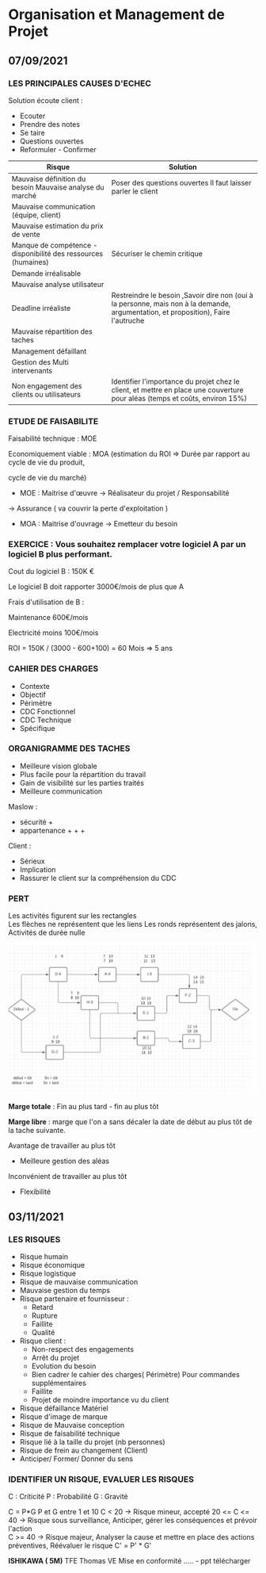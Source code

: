 # Organisation et Management de Projet

## 07/09/2021 

### LES PRINCIPALES CAUSES D'ECHEC 

Solution écoute client :  
- Ecouter 
- Prendre des notes 
- Se taire 
- Questions ouvertes 
- Reformuler - Confirmer 

| Risque | Solution |
| ------------- | ------------- |
| Mauvaise définition du besoin Mauvaise analyse du marché | Poser des questions ouvertes Il faut laisser parler le client |
| Mauvaise communication (équipe, client)   | |
| Mauvaise estimation du prix de vente   | |
| Manque de compétence - disponibilité des ressources (humaines)   |Sécuriser le chemin critique |
| Demande irréalisable  ||
| Mauvaise analyse utilisateur  ||
| Deadline irréaliste  | Restreindre le besoin ,Savoir dire non (oui à la personne, mais non à la demande, argumentation, et proposition), Faire l'autruche  |
Mauvaise répartition des taches ||
| Management défaillant ||
| Gestion des Multi intervenants || 
| Non engagement des clients ou utilisateurs | Identifier l'importance du projet chez le client, et mettre en place une couverture pour aléas (temps et coûts, environ 15%) | 
 

### ETUDE DE FAISABILITE 

Faisabilité technique  : MOE 

Economiquement viable : MOA (estimation du ROI => Durée par rapport au cycle de vie du produit,  

cycle de vie du marché) 

- MOE : Maitrise d'œuvre -> Réalisateur du projet / Responsabilité 

 -> Assurance ( va couvrir la perte d'exploitation )  

- MOA : Maitrise d'ouvrage -> Emetteur du besoin 

 

### EXERCICE : Vous souhaitez remplacer votre logiciel A par un logiciel B plus performant. 

Cout du logiciel B : 150K € 

Le logiciel B doit rapporter 3000€/mois de plus que A 

Frais d'utilisation de B :  

Maintenance 600€/mois 

Electricité moins 100€/mois 


ROI = 150K / (3000 - 600+100) = 60 Mois => 5 ans 

### CAHIER DES CHARGES 
- Contexte  
- Objectif
- Périmètre  
- CDC Fonctionnel 
- CDC Technique 
- Spécifique 


### ORGANIGRAMME DES TACHES  

- Meilleure vision globale  
- Plus facile pour la répartition du travail  
- Gain de visibilité sur les parties traités 
- Meilleure communication  

Maslow :  
- sécurité +  
- appartenance + + +  

Client :  

- Sérieux 
- Implication  
- Rassurer le client sur la compréhension du CDC 

### PERT 

Les activités figurent sur les rectangles  
Les flèches ne représentent que les liens 
Les ronds représentent des jalons, Activités de durée nulle 

![pert](../.././attachments/pert.png)

__Marge totale__ : Fin au plus tard - fin au plus tôt 

__Marge libre__ : marge que l'on a sans décaler la date de début au plus tôt de la tache suivante.  

 
Avantage de travailler au plus tôt 

- Meilleure gestion des aléas 

Inconvénient de travailler au plus tôt  

- Flexibilité 

## 03/11/2021 

### LES RISQUES  

- Risque humain 
- Risque économique 
- Risque logistique 
- Risque de mauvaise communication  
- Mauvaise gestion du temps 
- Risque partenaire et fournisseur :  
  * Retard 
  * Rupture  
  * Faillite 
  * Qualité 
- Risque client :  
  * Non-respect des engagements  
  * Arrêt du projet  
  * Evolution du besoin 
  * Bien cadrer le cahier des charges( Périmètre) Pour commandes supplémentaires 
  * Faillite 
  * Projet de moindre importance vu du client 
- Risque défaillance Matériel 
- Risque d'image de marque 
- Risque de Mauvaise conception  
- Risque de faisabilité technique 
- Risque lié à la taille du projet (nb personnes) 
- Risque de frein au changement (Client) 
- Anticiper/ Former/ Donner du sens 

### IDENTIFIER UN RISQUE, EVALUER LES RISQUES 

C : Criticité 
P : Probabilité 
G : Gravité  

C = P*G 
P et G entre 1 et 10 
C < 20 -> Risque mineur, accepté 
20 <= C <= 40 -> Risque sous surveillance, Anticiper, gérer les conséquences et prévoir l'action  
C >= 40 -> Risque majeur, Analyser la cause et mettre en place des actions préventives, Réévaluer le risque 
C' = P' * G' 

__ISHIKAWA ( 5M)__ 
TFE Thomas VE Mise en conformité ….. - ppt télécharger



 
